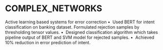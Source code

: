 # COMPLEX_NETWORKS
Active learning based systems for error correction
•  Used BERT for intent classification on banking dataset. Formulated rejection samples by thresholding tensor values.
•  Designed classification algorithm which takes pipeline output of BERT and SVM model for rejected samples.
•  Achieved 10% reduction in error prediction of intent.
